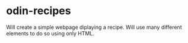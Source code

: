 # odin-recipes
Will create a simple webpage diplaying a recipe. Will use many different elements to do so using only HTML.
